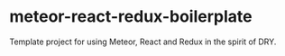 # meteor-react-redux-boilerplate

Template project for using Meteor, React and Redux in the spirit of DRY.
